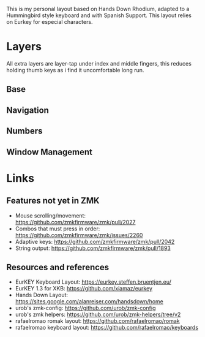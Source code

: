 This is my personal layout based on Hands Down Rhodium, adapted to a Hummingbird style keyboard and with Spanish Support.
This layout relies on Eurkey for especial characters.

# Layers
All extra layers are layer-tap under index and middle fingers, this reduces holding thumb keys as i find it uncomfortable long run. 
## Base
## Navigation
## Numbers
## Window Management

# Links
## Features not yet in ZMK
- Mouse scrolling/movement: https://github.com/zmkfirmware/zmk/pull/2027
- Combos that must press in order: https://github.com/zmkfirmware/zmk/issues/2260
- Adaptive keys: https://github.com/zmkfirmware/zmk/pull/2042
- String output: https://github.com/zmkfirmware/zmk/pull/1893

## Resources and references
- EurKEY Keyboard Layout: https://eurkey.steffen.bruentjen.eu/
- EurKEY 1.3 for XKB: https://github.com/xiamaz/eurkey
- Hands Down Layout: https://sites.google.com/alanreiser.com/handsdown/home
- urob's zmk-config: https://github.com/urob/zmk-config
- urob's zmk helpers: https://github.com/urob/zmk-helpers/tree/v2
- rafaelromao romak layout: https://github.com/rafaelromao/romak
- rafaelromao keyboard layout: https://github.com/rafaelromao/keyboards
